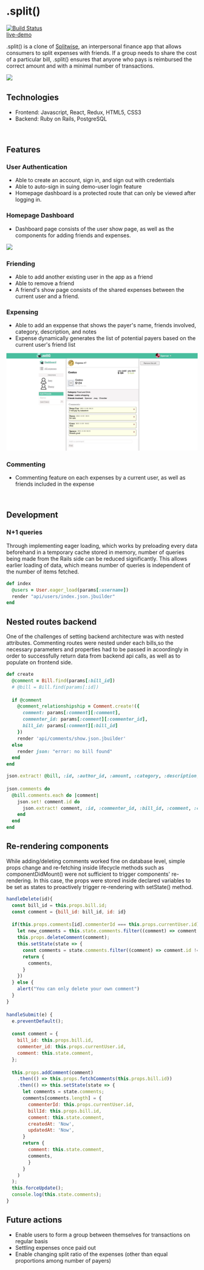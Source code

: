 # .split()
[![Build Status](https://app.travis-ci.com/dannyjwpark/split.svg?branch=main)](https://app.travis-ci.com/github/dannyjwpark/split)    
[live-demo](https://splitsplit.herokuapp.com/)


.split() is a clone of [Splitwise](https://www.splitwise.com/), an interpersonal finance app that allows consumers to split expenses with friends. If a group needs to share the cost of a particular bill, .split() ensures that anyone who pays is reimbursed the correct amount and with a minimal number of transactions. 
<br />

![](https://github.com/dannyjwpark/split/blob/main/app/assets/images/splash_screen.gif)


## Technologies
- Frontend: Javascript, React, Redux, HTML5, CSS3
- Backend: Ruby on Rails, PostgreSQL
<br />

## Features

### User Authentication
- Able to create an account, sign in, and sign out with credentials
- Able to auto-sign in suing demo-user login feature
- Homepage dashboard is a protected route that can only be viewed after logging in.

### Homepage Dashboard
- Dashboard page consists of the user show page, as well as the components for adding friends and expenses.

![](https://github.com/dannyjwpark/split/blob/main/app/assets/images/adding_friend_bill.gif)

### Friending
- Able to add another existing user in the app as a friend
- Able to remove a friend
- A friend's show page consists of the shared expenses between the current user and a friend.

### Expensing
- Able to add an exppense that shows the payer's name, friends involved, category, description, and notes
- Expense dynamically generates the list of potential payers based on the current user's friend list

![](https://github.com/dannyjwpark/split/blob/main/app/assets/images/commenting.gif)

### Commenting
- Commenting feature on each expenses by a current user, as well as friends included in the expense
<br />


## Development
### N+1 queries

Through implementing eager loading, which works by preloading every data beforehand in a temporary cache stored in memory, number of queries being made from the Rails side can be reduced significantly. This allows earlier loading of data, which means number of queries is independent of the number of items fetched.

``` Ruby
def index
  @users = User.eager_load(params[:username])
  render "api/users/index.json.jbuilder"
end
```

## Nested routes backend

One of the challenges of setting backend architecture was with nested attributes.  Commenting routes were nested under each bills,so the necessary parameters and properties had to be passed in acoordingly in order to successfully return data from backend api calls, as well as to populate on frontend side.

``` Ruby
def create
  @comment = Bill.find(params[:bill_id])
  # @bill = Bill.find(params[:id])

  if @comment
    @comment_relationshipship = Comment.create!({
      comment: params[:comment][:comment],
      commenter_id: params[:comment][:commenter_id],
      bill_id: params[:comment][:bill_id]
    })
    render 'api/comments/show.json.jbuilder'
  else
    render json: "error: no bill found"
  end
end
```

``` Ruby
json.extract! @bill, :id, :author_id, :amount, :category, :description, :friend_list, :notes, :payer_id

json.comments do
  @bill.comments.each do |comment|
    json.set! comment.id do
      json.extract! comment, :id, :commenter_id, :bill_id, :comment, :created_at, :updated_at
    end
  end
end
```

## Re-rendering components
While adding/deleting comments worked fine on database level, simple props change and re-fetching inside lifecycle methods such as componentDidMount() were not sufficient to trigger components' re-rendering. In this case, the props were stored inside declared variables to be set as states to proactively trigger re-rendering with setState() method.

```Javascript
handleDelete(id){
  const bill_id = this.props.bill.id;
  const comment = {bill_id: bill_id, id: id}

  if(this.props.comments[id].commenterId === this.props.currentUser.id){
    let new_comments = this.state.comments.filter((comment) => comment.id !== id);
    this.props.deleteComment(comment);
    this.setState(state => {
      const comments = state.comments.filter((comment) => comment.id !== id);
      return {
        comments,
      }
    })
  } else {
    alert("You can only delete your own comment")
  }
}

handleSubmit(e) {
  e.preventDefault();

  const comment = { 
    bill_id: this.props.bill.id,
    commenter_id: this.props.currentUser.id,
    comment: this.state.comment,
  };

  this.props.addComment(comment)
    .then(() => this.props.fetchComments(this.props.bill.id))
    .then(() => this.setState(state => {
      let comments = state.comments;
      comments[comments.length] = {
        commenterId: this.props.currentUser.id,
        billId: this.props.bill.id,
        comment: this.state.comment,
        createdAt: 'Now',
        updatedAt: 'Now',
      }
      return {
        comment: this.state.comment,
        comments,
        }
      }
    )
  );
  this.forceUpdate();
  console.log(this.state.comments);
}
```



## Future actions
- Enable users to form a group between themselves for transactions on regular basis
- Settling expenses once paid out
- Enable changing split ratio of the expenses (other than equal proportions among number of payers)
